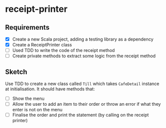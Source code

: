 # receipt-printer

## Requirements

- [x] Create a new Scala project, adding a testing library as a dependency
- [x] Create a ReceiptPrinter class
- [ ] Used TDD to write the code of the receipt method
- [ ] Create private methods to extract some logic from the receipt method

## Sketch

Use TDD to create a new class called `Till` which takes `CafeDetail` instance at initialisation. It should have methods that:
- [ ] Show the menu
- [ ] Allow the user to add an item to their order or throw an error if what they enter is not on the menu
- [ ] Finalise the order and print the statement (by calling on the receipt printer)